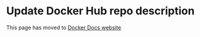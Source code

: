 # Update Docker Hub repo description

This page has moved to [Docker Docs website](https://docs.docker.com/build/ci/github-actions/examples/#update-docker-hub-repository-description)
